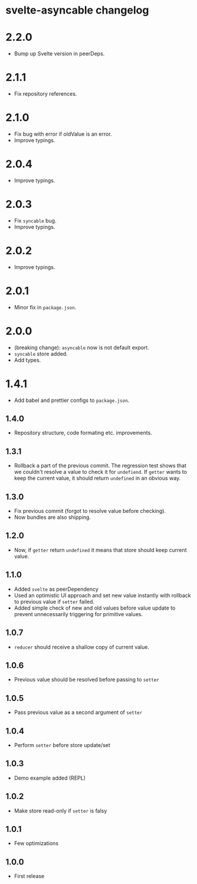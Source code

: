 # svelte-asyncable changelog
# 2.2.0
* Bump up Svelte version in peerDeps.

# 2.1.1
* Fix repository references.

# 2.1.0
* Fix bug with error if oldValue is an error.
* Improve typings.

# 2.0.4
* Improve typings.

# 2.0.3
* Fix `syncable` bug.
* Improve typings.

# 2.0.2
* Improve typings.

# 2.0.1
* Minor fix in `package.json`.

# 2.0.0
* (breaking change): `asyncable` now is not default export.
* `syncable` store added.
* Add types.

# 1.4.1
* Add babel and prettier configs to `package.json`.

## 1.4.0
* Repository structure, code formating etc. improvements.

## 1.3.1
* Rollback a part of the previous commit. The regression test shows that we couldn't resolve a value to check it for `undefiend`. If `getter` wants to keep the current value, it should return `undefined` in an obvious way.

## 1.3.0
* Fix previous commit (forgot to resolve value before checking).
* Now bundles are also shipping.

## 1.2.0
* Now, if `getter` return `undefined` it means that store should keep current value.

## 1.1.0
* Added `svelte` as peerDependency
* Used an optimistic UI approach and set new value instantly with rollback to previous value if `setter` failed.
* Added simple check of new and old values before value update to prevent unnecessarily triggering for primitive values.

## 1.0.7

* `reducer` should receive a shallow copy of current value.

## 1.0.6

* Previous value should be resolved before passing to `setter`

## 1.0.5

* Pass previous value as a second argument of `setter`

## 1.0.4

* Perform `setter` before store update/set

## 1.0.3

* Demo example added (REPL)

## 1.0.2

* Make store read-only if `setter` is falsy

## 1.0.1

* Few optimizations

## 1.0.0

* First release
